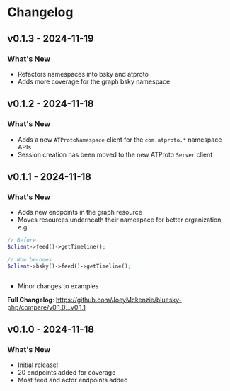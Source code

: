# Changelog

## v0.1.3 - 2024-11-19

### What's New

- Refactors namespaces into bsky and atproto
- Adds more coverage for the graph bsky namespace

## v0.1.2 - 2024-11-18

### What's New

- Adds a new `ATProtoNamespace` client for the `com.atproto.*` namespace APIs
- Session creation has been moved to the new ATProto `Server` client

## v0.1.1 - 2024-11-18

### What's New

- Adds new endpoints in the graph resource
- Moves resources underneath their namespace for better organization, e.g.

```php
// Before
$client->feed()->getTimeline();

// Now becomes
$client->bsky()->feed()->getTimeline();



```
- Minor changes to examples

**Full Changelog**: https://github.com/JoeyMckenzie/bluesky-php/compare/v0.1.0...v0.1.1

## v0.1.0 - 2024-11-18

### What's New

- Initial release!
- 20 endpoints added for coverage
- Most feed and actor endpoints added
